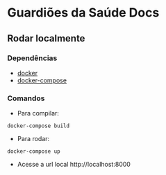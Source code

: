 # Guardiões da Saúde Docs

## Rodar localmente

### Dependências

- [docker](https://docs.docker.com/get-docker/)
- [docker-compose](https://docs.docker.com/get-docker/)

### Comandos

- Para compilar:
<pre><code>docker-compose build</code></pre>

- Para rodar:
<pre><code>docker-compose up</code></pre>

- Acesse a url local http://localhost:8000
